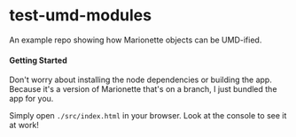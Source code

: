 test-umd-modules
================

An example repo showing how Marionette objects can be UMD-ified.

#### Getting Started

Don't worry about installing the node dependencies or building the app. Because it's
a version of Marionette that's on a branch, I just bundled the app for you.

Simply open `./src/index.html` in your browser. Look at the console to see it
at work!
